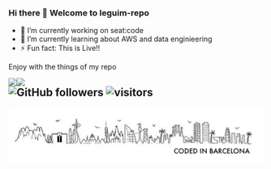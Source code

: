 ### Hi there 👋 Welcome to leguim-repo

- 🔭 I’m currently working on seat:code
- 🌱 I’m currently learning about AWS and data enginieering
- ⚡ Fun fact: This is Live!!

Enjoy with the things of my repo
<p>
<img align="left" widht="380" src="https://github-readme-stats.vercel.app/api?username=leguim-repo&count_private=true&show_icons=true"/>
</p>
<p>
  <img align="left" width="380" src="https://github-readme-stats.vercel.app/api/top-langs/?username=leguim-repo"/>
</p>

![GitHub followers](https://img.shields.io/github/followers/leguim-repo?style=social)
![visitors](https://visitor-badge.glitch.me/badge?page_id=leguim-repo)
---
<img src="https://raw.githubusercontent.com/leguim-repo/leguim-repo/master/img/currentfooter.png" witdh="109px" />

<!--
Pit i Collons
**leguim-repo/leguim-repo** is a ✨ _special_ ✨ repository because its `README.md` (this file) appears on your GitHub profile.

https://visitor-badge.glitch.me/#docs

Here are some ideas to get you started:

- 🔭 I’m currently working on ...
- 🌱 I’m currently learning ...
- 👯 I’m looking to collaborate on ...
- 🤔 I’m looking for help with ...
- 💬 Ask me about ...
- 📫 How to reach me: ...
- 😄 Pronouns: ...
- ⚡ Fun fact: ...
-->

